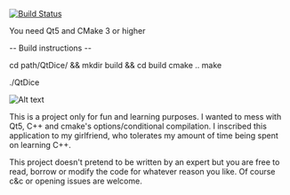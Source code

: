 [![Build Status](https://travis-ci.org/Petross404/QtDice.svg?branch=master)](https://travis-ci.org/Petross404/QtDice)

You need Qt5 and CMake 3 or higher

-- Build instructions --

cd path/QtDice/ && mkdir build && cd build
cmake ..
make

./QtDice

![Alt text](https://i.imgur.com/6NiTf1E.png)

This is a project only for fun and learning purposes. I wanted to mess with Qt5, C++ and cmake's options/conditional compilation.
I inscribed this application to my girlfriend, who tolerates my amount of time being spent on learning C++.

This project doesn't pretend to be written by an expert but you are free to read, borrow or modify the code for whatever reason you like. 
Of course c&c or opening issues are welcome. 
